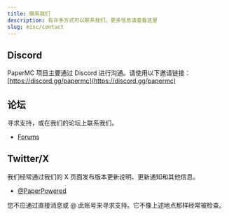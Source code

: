 ```yaml
---
title: 联系我们
description: 有许多方式可以联系我们，更多信息请查看这里
slug: misc/contact
---
```


## Discord

PaperMC 项目主要通过 Discord 进行沟通。请使用以下邀请链接：[https://discord.gg/papermc](https://discord.gg/papermc)

## 论坛

寻求支持，或在我们的论坛上联系我们。

- [Forums](https://forums.papermc.io)

## Twitter/X

我们经常通过我们的 X 页面发布版本更新说明、更新通知和其他信息。

- [@PaperPowered](https://x.com/PaperPowered)

您不应通过直接消息或 @ 此账号来寻求支持。它不像上述地点那样经常被检查。
